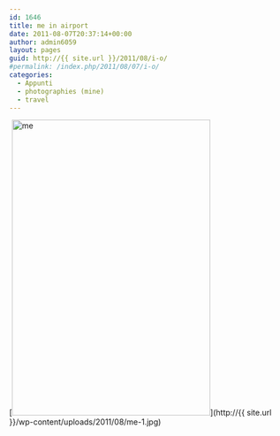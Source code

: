 ```yaml
---
id: 1646
title: me in airport
date: 2011-08-07T20:37:14+00:00
author: admin6059
layout: pages
guid: http://{{ site.url }}/2011/08/i-o/
#permalink: /index.php/2011/08/07/i-o/
categories:
  - Appunti
  - photographies (mine)
  - travel
---
```

[<img class="aligncenter wp-image-3407" src="http://{{ site.url }}/wp-content/uploads/2011/08/me-1.jpg" alt="me" width="359" height="535" srcset="http://{{ site.url }}/wp-content/uploads/2011/08/me-1.jpg 495w, http://{{ site.url }}/wp-content/uploads/2011/08/me-1-201x300.jpg 201w" sizes="(max-width: 359px) 100vw, 359px" />](http://{{ site.url }}/wp-content/uploads/2011/08/me-1.jpg)